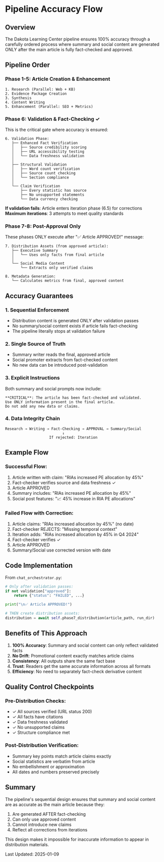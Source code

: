 # Pipeline Accuracy Flow

## Overview
The Dakota Learning Center pipeline ensures 100% accuracy through a carefully ordered process where summary and social content are generated ONLY after the main article is fully fact-checked and approved.

## Pipeline Order

### Phase 1-5: Article Creation & Enhancement
```
1. Research (Parallel: Web + KB)
2. Evidence Package Creation
3. Synthesis
4. Content Writing
5. Enhancement (Parallel: SEO + Metrics)
```

### Phase 6: Validation & Fact-Checking ✓
This is the critical gate where accuracy is ensured:

```
6. Validation Phase:
   ├── Enhanced Fact Verification
   │   ├── Source credibility scoring
   │   ├── URL accessibility testing
   │   └── Data freshness validation
   │
   ├── Structural Validation
   │   ├── Word count verification
   │   ├── Source count checking
   │   └── Section compliance
   │
   └── Claim Verification
       ├── Every statistic has source
       ├── No unsupported statements
       └── Data currency checking
```

**If validation fails**: Article enters iteration phase (6.5) for corrections
**Maximum iterations**: 3 attempts to meet quality standards

### Phase 7-8: Post-Approval Only
These phases ONLY execute after "✅ Article APPROVED!" message:

```
7. Distribution Assets (from approved article):
   ├── Executive Summary
   │   └── Uses only facts from final article
   │
   └── Social Media Content
       └── Extracts only verified claims

8. Metadata Generation:
   └── Calculates metrics from final, approved content
```

## Accuracy Guarantees

### 1. **Sequential Enforcement**
- Distribution content is generated ONLY after validation passes
- No summary/social content exists if article fails fact-checking
- The pipeline literally stops at validation failure

### 2. **Single Source of Truth**
- Summary writer reads the final, approved article
- Social promoter extracts from fact-checked content
- No new data can be introduced post-validation

### 3. **Explicit Instructions**
Both summary and social prompts now include:
```
**CRITICAL**: The article has been fact-checked and validated. 
Use ONLY information present in the final article. 
Do not add any new data or claims.
```

### 4. **Data Integrity Chain**
```
Research → Writing → Fact-Checking → APPROVAL → Summary/Social
                          ↓
                    If rejected: Iteration
```

## Example Flow

### Successful Flow:
1. Article written with claim: "RIAs increased PE allocation by 45%"
2. Fact-checker verifies source and data freshness ✓
3. Article APPROVED
4. Summary includes: "RIAs increased PE allocation by 45%"
5. Social post features: "📈 45% increase in RIA PE allocations"

### Failed Flow with Correction:
1. Article claims: "RIAs increased allocation by 45%" (no date)
2. Fact-checker REJECTS: "Missing temporal context"
3. Iteration adds: "RIAs increased allocation by 45% in Q4 2024"
4. Fact-checker verifies ✓
5. Article APPROVED
6. Summary/Social use corrected version with date

## Code Implementation

From `chat_orchestrator.py`:
```python
# Only after validation passes:
if not validation["approved"]:
    return {"status": "FAILED", ...}

print("\n✅ Article APPROVED!")

# THEN create distribution assets:
distribution = await self.phase7_distribution(article_path, run_dir)
```

## Benefits of This Approach

1. **100% Accuracy**: Summary and social content can only reflect validated facts
2. **No Drift**: Promotional content exactly matches article claims
3. **Consistency**: All outputs share the same fact base
4. **Trust**: Readers get the same accurate information across all formats
5. **Efficiency**: No need to separately fact-check derivative content

## Quality Control Checkpoints

### Pre-Distribution Checks:
- ✓ All sources verified (URL status 200)
- ✓ All facts have citations
- ✓ Data freshness validated
- ✓ No unsupported claims
- ✓ Structure compliance met

### Post-Distribution Verification:
- Summary key points match article claims exactly
- Social statistics are verbatim from article
- No embellishment or approximation
- All dates and numbers preserved precisely

## Summary

The pipeline's sequential design ensures that summary and social content are as accurate as the main article because they:
1. Are generated AFTER fact-checking
2. Can only use approved content
3. Cannot introduce new claims
4. Reflect all corrections from iterations

This design makes it impossible for inaccurate information to appear in distribution materials.

Last Updated: 2025-01-09
